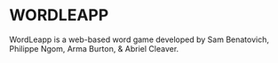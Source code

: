 # WORDLEAPP

WordLeapp is a web-based word game developed by Sam Benatovich, Philippe Ngom, Arma Burton, & Abriel Cleaver.